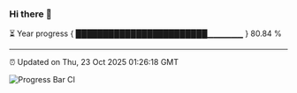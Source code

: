 ### Hi there 👋

⏳ Year progress { ████████████████████████▁▁▁▁▁▁ } 80.84 %

---

⏰ Updated on Thu, 23 Oct 2025 01:26:18 GMT

![Progress Bar CI](https://github.com/liununu/liununu/workflows/Progress%20Bar%20CI/badge.svg)
